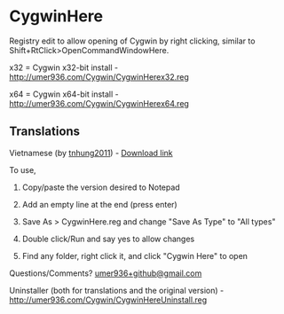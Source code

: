 CygwinHere
==========

Registry edit to allow opening of Cygwin by right clicking, similar to Shift+RtClick>OpenCommandWindowHere. 


x32 = Cygwin x32-bit install - http://umer936.com/Cygwin/CygwinHerex32.reg

x64 = Cygwin x64-bit install - http://umer936.com/Cygwin/CygwinHerex64.reg 

## Translations
Vietnamese (by [tnhung2011](https://github.com/tnhung2011)) - [Download link](https://downgit.github.io/#/home?url=https://github.com/tnhung2011/CygwinHere/tree/translation/localization/Vietnamese)


To use, 

1) Copy/paste the version desired to Notepad 

2) Add an empty line at the end (press enter)

3) Save As > CygwinHere.reg and change "Save As Type" to "All types" 

4) Double click/Run and say yes to allow changes 

5) Find any folder, right click it, and click "Cygwin Here" to open 



Questions/Comments? umer936+github@gmail.com

Uninstaller (both for translations and the original version) - http://umer936.com/Cygwin/CygwinHereUninstall.reg 
